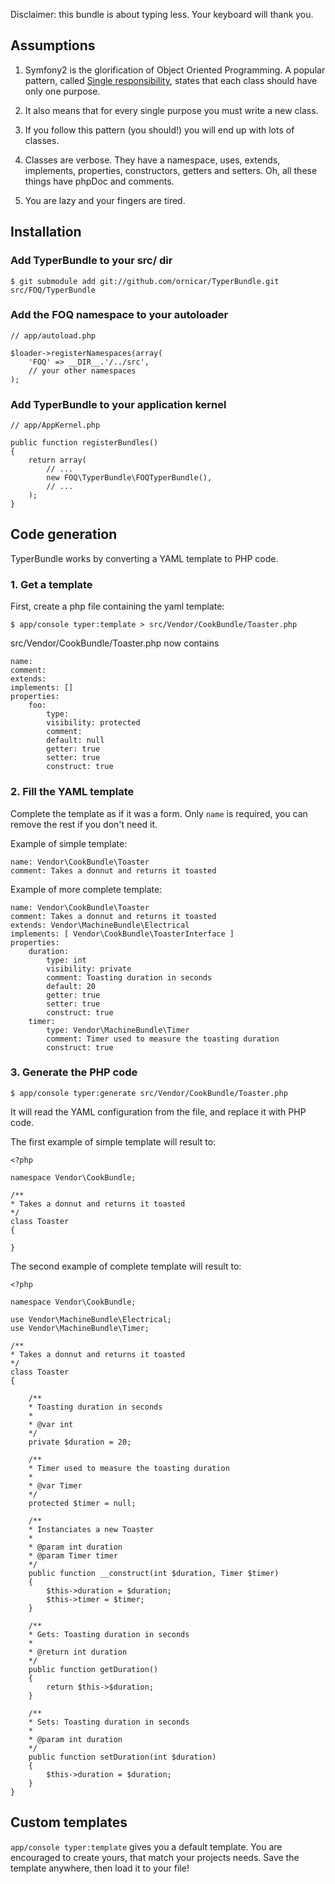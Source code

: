 Disclaimer: this bundle is about typing less. Your keyboard will thank you.

## Assumptions

1. Symfony2 is the glorification of Object Oriented Programming.
A popular pattern, called [Single responsibility](http://en.wikipedia.org/wiki/Single_responsibility_principle),
states that each class should have only one purpose.

2. It also means that for every single purpose you must write a new class.

3. If you follow this pattern (you should!) you will end up with lots of classes.

4. Classes are verbose. They have a namespace, uses, extends, implements, properties, constructors, getters and setters.
Oh, all these things have phpDoc and comments.

5. You are lazy and your fingers are tired.

## Installation

### Add TyperBundle to your src/ dir

    $ git submodule add git://github.com/ornicar/TyperBundle.git src/FOQ/TyperBundle

### Add the FOQ namespace to your autoloader

    // app/autoload.php

    $loader->registerNamespaces(array(
        'FOQ' => __DIR__.'/../src',
        // your other namespaces
    );

### Add TyperBundle to your application kernel

    // app/AppKernel.php

    public function registerBundles()
    {
        return array(
            // ...
            new FOQ\TyperBundle\FOQTyperBundle(),
            // ...
        );
    }

## Code generation

TyperBundle works by converting a YAML template to PHP code.

### 1. Get a template

First, create a php file containing the yaml template:

    $ app/console typer:template > src/Vendor/CookBundle/Toaster.php

src/Vendor/CookBundle/Toaster.php now contains

    name:
    comment:
    extends:
    implements: []
    properties:
        foo:
            type:
            visibility: protected
            comment:
            default: null
            getter: true
            setter: true
            construct: true

### 2. Fill the YAML template

Complete the template as if it was a form.
Only `name` is required, you can remove the rest if you don't need it.

Example of simple template:

    name: Vendor\CookBundle\Toaster
    comment: Takes a donnut and returns it toasted

Example of more complete template:

    name: Vendor\CookBundle\Toaster
    comment: Takes a donnut and returns it toasted
    extends: Vendor\MachineBundle\Electrical
    implements: [ Vendor\CookBundle\ToasterInterface ]
    properties:
        duration:
            type: int
            visibility: private
            comment: Toasting duration in seconds
            default: 20
            getter: true
            setter: true
            construct: true
        timer:
            type: Vendor\MachineBundle\Timer
            comment: Timer used to measure the toasting duration
            construct: true

### 3. Generate the PHP code

    $ app/console typer:generate src/Vendor/CookBundle/Toaster.php

It will read the YAML configuration from the file, and replace it with PHP code.

The first example of simple template will result to:

    <?php

    namespace Vendor\CookBundle;

    /**
    * Takes a donnut and returns it toasted
    */
    class Toaster
    {

    }

The second example of complete template will result to:

    <?php

    namespace Vendor\CookBundle;

    use Vendor\MachineBundle\Electrical;
    use Vendor\MachineBundle\Timer;

    /**
    * Takes a donnut and returns it toasted
    */
    class Toaster
    {

        /**
        * Toasting duration in seconds
        * 
        * @var int
        */
        private $duration = 20;

        /**
        * Timer used to measure the toasting duration
        * 
        * @var Timer
        */
        protected $timer = null;

        /**
        * Instanciates a new Toaster
        * 
        * @param int duration
        * @param Timer timer
        */
        public function __construct(int $duration, Timer $timer)
        {
            $this->duration = $duration;
            $this->timer = $timer;
        }

        /**
        * Gets: Toasting duration in seconds
        * 
        * @return int duration
        */
        public function getDuration()
        {
            return $this->$duration;
        }

        /**
        * Sets: Toasting duration in seconds
        * 
        * @param int duration
        */
        public function setDuration(int $duration)
        {
            $this->duration = $duration;
        }
    }

## Custom templates

`app/console typer:template` gives you a default template.
You are encouraged to create yours, that match your projects needs.
Save the template anywhere, then load it to your file!
